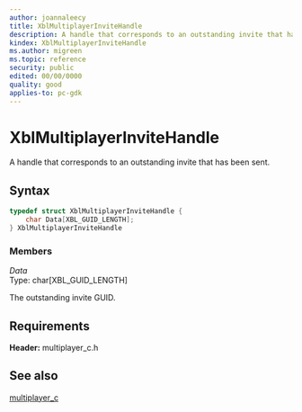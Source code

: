 ```yaml
---
author: joannaleecy
title: XblMultiplayerInviteHandle
description: A handle that corresponds to an outstanding invite that has been sent.
kindex: XblMultiplayerInviteHandle
ms.author: migreen
ms.topic: reference
security: public
edited: 00/00/0000
quality: good
applies-to: pc-gdk
---
```


# XblMultiplayerInviteHandle  

A handle that corresponds to an outstanding invite that has been sent.  

## Syntax  
  
```cpp
typedef struct XblMultiplayerInviteHandle {  
    char Data[XBL_GUID_LENGTH];  
} XblMultiplayerInviteHandle  
```
  
### Members  
  
*Data*  
Type: char[XBL_GUID_LENGTH]  
  
The outstanding invite GUID.
  
## Requirements  
  
**Header:** multiplayer_c.h
  
## See also  
[multiplayer_c](../multiplayer_c_members.md)  
  
  